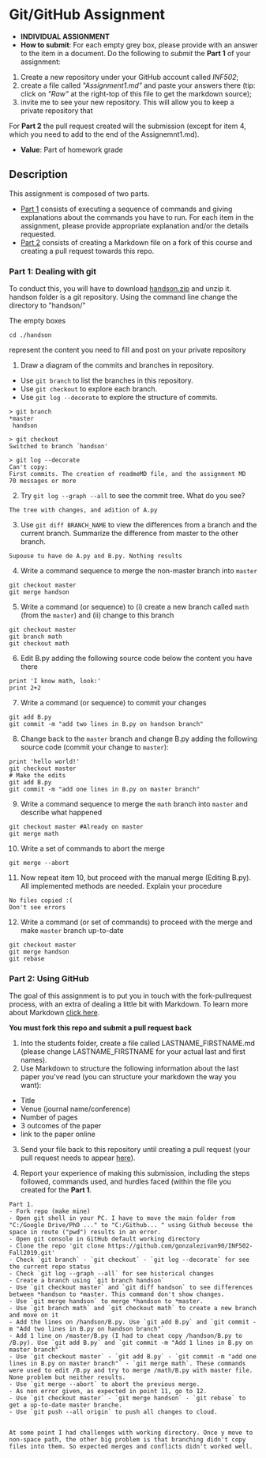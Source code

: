 # Git/GitHub Assignment

* **INDIVIDUAL ASSIGNMENT**
* **How to submit**: For each empty grey box, please provide with an answer to the item in a document. Do the following to *submit* the **Part 1** of your assignment:
1. Create a new repository under your GitHub account called *INF502*; 
2. create a file called *"Assignment1.md"* and paste your answers there (tip: click on *"Raw"* at the right-top of this file to get the markdown source); 
3. invite me to see your new repository. This will allow you to keep a private repository that 

For **Part 2** the pull request created will the submission (except for item 4, which you need to add to the end of the Assignemnt1.md).

* **Value**: Part of homework grade

## Description
This assignment is composed of two parts. 
- [Part 1](#Part-1-Dealing-with-git) consists of executing a sequence of commands and giving explanations about the commands you have to run. 
For each item in the assignment, please provide appropriate explanation and/or the details requested.
- [Part 2](#Part-2-Using-GitHub) consists of creating a Markdown file on a fork of this course and creating a pull request towards this repo.

### Part 1: Dealing with git

To conduct this, you will have to download [handson.zip](handson.zip) and unzip it.
handson folder is a git repository. Using the command line change the directory to "handson/"

The empty boxes
```
cd ./handson
```
represent the content you need to fill and post on your private repository


1. Draw a diagram of the commits and branches in repository.

- Use `git branch` to list the branches in this repository.
- Use `git checkout` to explore each branch.
- Use `git log --decorate` to explore the structure of commits.

```
> git branch
*master
 handson

> git checkout
Switched to branch ´handson'

> git log --decorate
Can't copy:
First commits. The creation of readmeMD file, and the assignment MD
70 messages or more
```

2. Try `git log --graph --all` to see the commit tree. What do you see?
```
The tree with changes, and adition of A.py

```

3. Use `git diff BRANCH_NAME` to view the differences from a branch and the current branch.
Summarize the difference from master to the other branch.

```
Supouse tu have de A.py and B.py. Nothing results

```

4. Write a command sequence to merge the non-master branch into `master`

```
git checkout master
git merge handson

```


5. Write a command (or sequence) to (i) create a new branch called `math` (from the `master`) 
and (ii) change to this branch

```
git checkout master
git branch math
git checkout math

```

6. Edit B.py adding the following source code below the content you have there
```
print 'I know math, look:'
print 2+2
```

7. Write a command (or sequence) to commit your changes
```
git add B.py
git commit -m "add two lines in B.py on handson branch"
```

8. Change back to the `master` branch and change B.py adding the following source code (commit your change to `master`):
```
print 'hello world!'
git checkout master
# Make the edits
git add B.py
git commit -m "add one lines in B.py on master branch"
```

9. Write a command sequence to merge the `math` branch into `master` and describe what happened
```
git checkout master #Already on master
git merge math
```

10. Write a set of commands to abort the merge
```
git merge --abort
```

11. Now repeat item 10, but proceed with the manual merge (Editing B.py). All implemented methods are needed. Explain your procedure
```
No files copied :(
Don't see errors 

```

12. Write a command (or set of commands) to proceed with the merge and make `master` branch up-to-date
```
git checkout master
git merge handson
git rebase

```

### Part 2: Using GitHub

The goal of this assignment is to put you in touch with the fork-pullrequest process, with an extra of dealing a little bit with Markdown. To learn more about Markdown [click here](https://guides.github.com/features/mastering-markdown/).

**You must fork this repo and submit a pull request back**

1. Into the students folder, create a file called LASTNAME_FIRSTNAME.md (please change LASTNAME_FIRSTNAME for your actual last and first names). 
2. Use Markdown to structure the following information about the last paper you've read (you can structure your markdown the way you want):
- Title
- Venue (journal name/conference)
- Number of pages
- 3 outcomes of the paper
- link to the paper online

3. Send your file back to this repository until creating a pull request (your pull request needs to appear [here](https://github.com/igorsteinmacher/CS502-Fall2019/pulls)).

4. Report your experience of making this submission, including the steps followed, commands used, and hurdles faced (within the file you created for the **Part 1**.
```
Part 1.
- Fork repo (make mine)
- Open git shell in your PC. I have to move the main folder from "C:/Google Drive/PhD ..." to "C:/Github... " using Github becouse the space in route ("pwd") results in an error.
- Open git console in GitHub default working directory
- Clone the repo 'git clone https://github.com/gonzalezivan90/INF502-Fall2019.git'
- Check `git branch` - `git checkout` - `git log --decorate` for see the current repo status
- Check `git log --graph --all` for see historical changes
- Create a branch using `git branch handson`
- Use `git checkout master` and `git diff handson` to see differences between *handson to *master. This command don't show changes.
- Use `git merge handson` to merge *handson to *master. 
- Use `git branch math` and `git checkout math` to create a new branch and move on it
- Add the lines on /handson/B.py. Use `git add B.py` and `git commit -m "Add two lines in B.py on handson branch"`
- Add 1 line on /master/B.py (I had to cheat copy /handson/B.py to /B.py). Use `git add B.py` and `git commit -m "Add 1 lines in B.py on master branch"`
- Use `git checkout master` - `git add B.py` - `git commit -m "add one lines in B.py on master branch"` - `git merge math`. These commands were used to edit /B.py and try to merge /math/B.py with master file. None problem but neither results.
- Use `git merge --abort` to abort the previous merge.
- As non error given, as expected in point 11, go to 12.
- Use `git checkout master` - `git merge handson` - `git rebase` to get a up-to-date master branche.
- Use `git push --all origin` to push all changes to cloud.


At some point I had challenges with working directory. Once y move to non-space path, the other big problem is that branching didn't copy files into them. So expected merges and conflicts didn't worked well.
```
